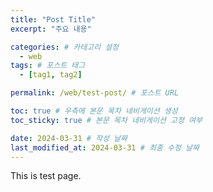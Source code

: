 ```yaml
---
title: "Post Title"
excerpt: "주요 내용"

categories: # 카테고리 설정
  - web
tags: # 포스트 태그
  - [tag1, tag2]

permalink: /web/test-post/ # 포스트 URL

toc: true # 우측에 본문 목차 네비게이션 생성
toc_sticky: true # 본문 목차 네비게이션 고정 여부

date: 2024-03-31 # 작성 날짜
last_modified_at: 2024-03-31 # 최종 수정 날짜
---
```

This is test page.